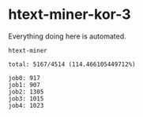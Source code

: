 # htext-miner-kor-3

Everything doing here is automated.

```
htext-miner

total: 5167/4514 (114.466105449712%)

job0: 917
job1: 907
job2: 1305
job3: 1015
job4: 1023
```